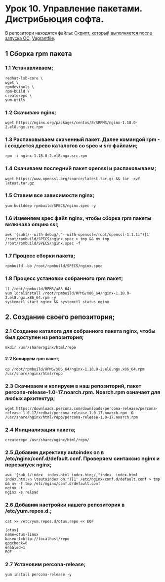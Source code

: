 # Урок 10. Управление пакетами. Дистрибьюция софта.
В репозитори находятся файлы: [Cкрипт, который выполняется после запуска ОС](lesson_10.sh), [Vagrantfile](Vagrantfile).

## 1 Сборка rpm пакета

### 1.1 Устанавливаем;
```yum install -y \
redhat-lsb-core \
wget \
rpmdevtools \
rpm-build \
createrepo \
yum-utils
```
### 1.2 Скачиваю nginx;
```
wget https://nginx.org/packages/centos/8/SRPMS/nginx-1.18.0-2.el8.ngx.src.rpm 
```
### 1.3 Распаковываем скаченный пакет. Далее командой rpm -i создается древо каталогов со spec и src файлами;
```
rpm -i nginx-1.18.0-2.el8.ngx.src.rpm
```
### 1.4 Скачиваем последний пакет openssl и распаковываем;
```
wget https://www.openssl.org/source/latest.tar.gz && tar -xvf latest.tar.gz
```
### 1.5 Ставим все зависимости nginx;
```
yum-builddep rpmbuild/SPECS/nginx.spec -y
```
### 1.6 Изменяем spec файл nginx, чтобы сборка rpm пакеты включала опцию ssl;
```
awk '{sub(/--with-debug/,"--with-openssl=/root/openssl-1.1.1i")}1' /root/rpmbuild/SPECS/nginx.spec > tmp && mv tmp /root/rpmbuild/SPECS/nginx.spec -f
```
### 1.7 Процесс сборки пакета;
```
rpmbuild -bb /root/rpmbuild/SPECS/nginx.spec
```
### 1.8 Процесс установки собранного rpm пакет;
```
ll /root/rpmbuild/RPMS/x86_64/
yum localinstall /root/rpmbuild/RPMS/x86_64/nginx-1.18.0-2.el8.ngx.x86_64.rpm -y
systemctl start nginx && systemctl status nginx
```
## 2. Создание своего репозитория;

### 2.1 Создание каталога для собранного пакета nginx, чтобы был доступен из репозитория;
```
mkdir /usr/share/nginx/html/repo
```
#### 2.2 Копируем rpm пакет;
```
cp /root/rpmbuild/RPMS/x86_64/nginx-1.18.0-2.el8.ngx.x86_64.rpm /usr/share/nginx/html/repo
```
### 2.3 Скачиваем и копируем в наш репозиторий, пакет percona-release-1.0-17.noarch.rpm. Noarch.rpm означает для любых архитектур;
```
wget https://downloads.percona.com/downloads/percona-release/percona-release-1.0-17/redhat/percona-release-1.0-17.noarch.rpm -O /usr/share/nginx/html/repo/percona-release-1.0-17.noarch.rpm
```
### 2.4 Инициализация пакета;
```
createrepo /usr/share/nginx/html/repo/
```
### 2.5 Добавим директиву autoindex on в /etc/nginx/conf.d/default.conf. Проверяем синтаксис nginx и перезапуск nginx;
```
awk '{sub (/index  index.html index.htm;/,"index  index.html index.htm;\n \tautoindex on;")}1' /etc/nginx/conf.d/default.conf > tmp && mv -f tmp /etc/nginx/conf.d/default.conf
nginx -t
nginx -s reload
```
### 2.6 Добавим настройки нашего репозитория в /etc/yum.repos.d.;
```
cat >> /etc/yum.repos.d/otus.repo << EOF

[otus]
name=otus-linux
baseurl=http://localhost/repo
gpgcheck=0
enabled=1
EOF
```
### 2.7 Установим percona-release;
```
yum install percona-release -y
```
